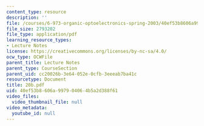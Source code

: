 ```yaml
---
content_type: resource
description: ''
file: /courses/6-973-organic-optoelectronics-spring-2003/40ef53b8606a997904064b5a2d388f61_20b.pdf
file_size: 2793202
file_type: application/pdf
learning_resource_types:
- Lecture Notes
license: https://creativecommons.org/licenses/by-nc-sa/4.0/
ocw_type: OCWFile
parent_title: Lecture Notes
parent_type: CourseSection
parent_uid: cc20026b-3e64-052e-0cfb-3eeeab7ba41c
resourcetype: Document
title: 20b.pdf
uid: 40ef53b8-606a-9979-0406-4b5a2d388f61
video_files:
  video_thumbnail_file: null
video_metadata:
  youtube_id: null
---
```

